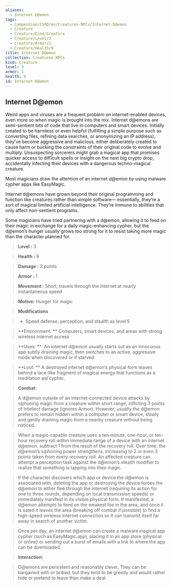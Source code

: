 ```yaml
---
aliases:
  - Internet D@emon
tags:
  - Compendium/CSRD/en/Creatures-NPCs/Internet-D@emon
  - Creature
  - Creature/Kind/Creature
  - Creature/Level/3
  - Creature/Armor/1
  - Creature/Health/9
title: Internet D@emon
collection: Creatures-NPCs
kind: Creature
level: 3
armor: 1
health: 9
id: Internet-D@emon
---
```

## Internet D@emon   
Weird apps and viruses are a frequent problem on internet-enabled devices, even more so when magic is brought into the mix. Internet d@emons are semi-sentient bits of code that live in computers and smart devices. Initially created to be harmless or even helpful (fulfilling a simple purpose such as converting files, refining data searches, or anonymizing an IP address), they’ve become aggressive and malicious, either deliberately created to cause harm or bucking the constraints of their original code to evolve and multiply. Unsuspecting sorcerers might grab a magical app that promises quicker access to difficult spells or insight on the next big crypto drop, accidentally infecting their devices with a dangerous techno-magical creature.   
  
Most magicians draw the attention of an internet d@emon by using malware cypher apps like EasyMagic.   
  
Internet d@emons have grown beyond their original programming and function like creatures rather than simple software— essentially, they’re a sort of magical limited artificial intelligence. They’re immune to abilities that only affect non-sentient programs.   
  
Some magicians have tried partnering with a d@emon, allowing it to feed on their magic in exchange for a daily magic-enhancing cypher, but the d@emon’s hunger usually grows too strong for it to resist taking more magic than the character planned for.  
   
> **Level :** 3    
> **Health :** 9   
> **Damage :** 3 points    
> **Armor :** 1  
> **Movement :** Short; travels through the internet at nearly instantaneous speed    
> **Motive:** Hunger for magic   
  
> **Modifications**    
>- Speed defense, perception, and stealth as level 5   
  
    
> **Environment: ** Computers, smart devices, and areas with strong wireless internet access  
   
> **Uses: **: An internet d@emon usually starts out as an innocuous app subtly draining magic, then switches to an active, aggressive mode when discovered or if starved.   
  
> **Loot: ** A destroyed internet d@emon’s physical form leaves behind a lace-like fragment of magical energy that functions as a meditation aid cypher.  
  
  
> **Combat:**   
>A d@emon outside of an internet‑connected device attacks by siphoning magic from a creature within short range, inflicting 3 points of Intellect damage (ignores Armor). However, usually the d@emon prefers to remain hidden within a computer or smart device, slowly and gently draining magic from a nearby creature without being noticed.   
>  
>When a magic-capable creature uses a ten‑minute, one-hour, or ten-hour recovery roll within immediate range of a device with an internet d@emon, subtract 1 from the result of the recovery roll. Over time, the d@emon’s siphoning power strengthens, increasing to 2 or even 3 points taken from every recovery roll. An affected creature can attempt a perception task against the d@emon’s stealth modifier to realize that something is tapping into their magic.   
>  
>If the character discovers which app or device the d@emon is associated with, deleting the app or destroying the device forces the d@emon to either flee through the internet (requiring its action for one to three rounds, depending on local transmission speeds) or immediately manifest in its visible physical form. If manifested, a d@emon attempts to feed on the weakest foe in the area, and once it is sated it leaves the area (breaking off combat if possible) to find a high-speed wireless internet connection so it can transmit itself far away in search of another victim.  
>  
>Once per day, an internet d@emon can create a malware magical app cypher (such as EasyMagic.app), placing it in an app store (physical or online) or sending out a burst of emails with a link to where the app can be downloaded.   
  
  
> **Interaction:**   
>  D@emons are persistent and reasonably clever. They can be bargained with or bribed, but they tend to be greedy and would rather hide or pretend to leave than make a deal.   
  
